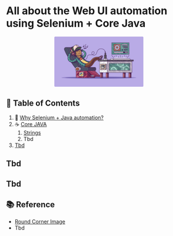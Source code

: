 # All about the Web UI automation using Selenium + Core Java

<div align="center">
  <img title="readme-cover" alt="" src="./docs/images/readme-cover-round-corner.png" width=48%>
</div>

## 📖 Table of Contents

1. 🤔 [Why Selenium + Java automation?](./docs/1.md)
2. ☕ [Core JAVA](docs/core_java/)
    1. [Strings](docs/core_java/strings.md)
    2. Tbd
3. [Tbd]()

## Tbd

## Tbd

## 📚 Reference

- [Round Corner Image](https://round-corner.imageonline.co/)
- Tbd

